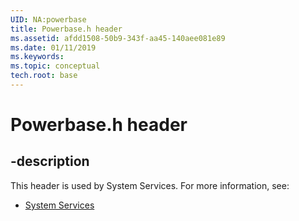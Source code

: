 ```yaml
---
UID: NA:powerbase
title: Powerbase.h header
ms.assetid: afdd1508-50b9-343f-aa45-140aee081e89
ms.date: 01/11/2019
ms.keywords: 
ms.topic: conceptual
tech.root: base
---
```


# Powerbase.h header


## -description


This header is used by System Services. For more information, see:

- [System Services](../_base/index.md)

